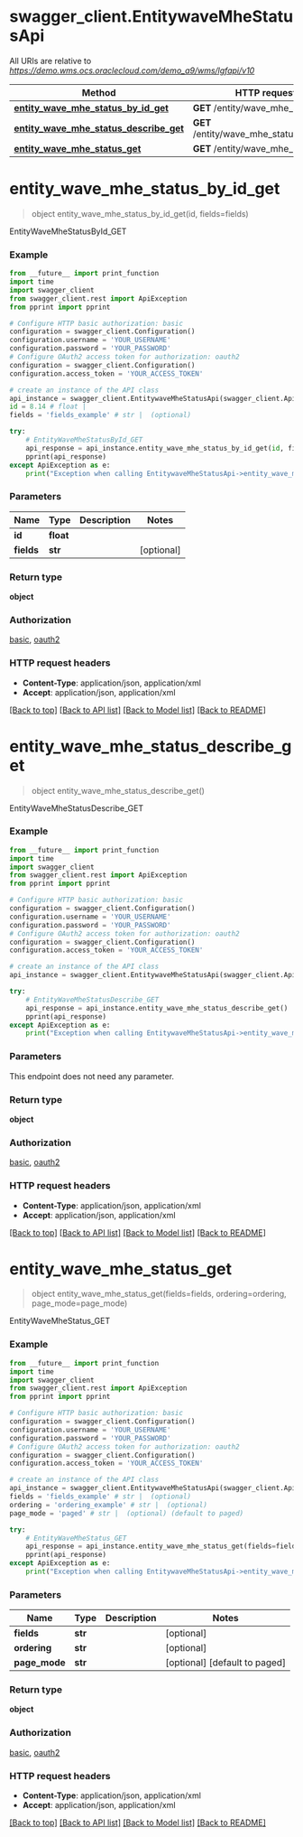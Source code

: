 # swagger_client.EntitywaveMheStatusApi

All URIs are relative to *https://demo.wms.ocs.oraclecloud.com/demo_a9/wms/lgfapi/v10*

Method | HTTP request | Description
------------- | ------------- | -------------
[**entity_wave_mhe_status_by_id_get**](EntitywaveMheStatusApi.md#entity_wave_mhe_status_by_id_get) | **GET** /entity/wave_mhe_status/{id} | EntityWaveMheStatusById_GET
[**entity_wave_mhe_status_describe_get**](EntitywaveMheStatusApi.md#entity_wave_mhe_status_describe_get) | **GET** /entity/wave_mhe_status/describe | EntityWaveMheStatusDescribe_GET
[**entity_wave_mhe_status_get**](EntitywaveMheStatusApi.md#entity_wave_mhe_status_get) | **GET** /entity/wave_mhe_status | EntityWaveMheStatus_GET


# **entity_wave_mhe_status_by_id_get**
> object entity_wave_mhe_status_by_id_get(id, fields=fields)

EntityWaveMheStatusById_GET



### Example
```python
from __future__ import print_function
import time
import swagger_client
from swagger_client.rest import ApiException
from pprint import pprint

# Configure HTTP basic authorization: basic
configuration = swagger_client.Configuration()
configuration.username = 'YOUR_USERNAME'
configuration.password = 'YOUR_PASSWORD'
# Configure OAuth2 access token for authorization: oauth2
configuration = swagger_client.Configuration()
configuration.access_token = 'YOUR_ACCESS_TOKEN'

# create an instance of the API class
api_instance = swagger_client.EntitywaveMheStatusApi(swagger_client.ApiClient(configuration))
id = 8.14 # float | 
fields = 'fields_example' # str |  (optional)

try:
    # EntityWaveMheStatusById_GET
    api_response = api_instance.entity_wave_mhe_status_by_id_get(id, fields=fields)
    pprint(api_response)
except ApiException as e:
    print("Exception when calling EntitywaveMheStatusApi->entity_wave_mhe_status_by_id_get: %s\n" % e)
```

### Parameters

Name | Type | Description  | Notes
------------- | ------------- | ------------- | -------------
 **id** | **float**|  | 
 **fields** | **str**|  | [optional] 

### Return type

**object**

### Authorization

[basic](../README.md#basic), [oauth2](../README.md#oauth2)

### HTTP request headers

 - **Content-Type**: application/json, application/xml
 - **Accept**: application/json, application/xml

[[Back to top]](#) [[Back to API list]](../README.md#documentation-for-api-endpoints) [[Back to Model list]](../README.md#documentation-for-models) [[Back to README]](../README.md)

# **entity_wave_mhe_status_describe_get**
> object entity_wave_mhe_status_describe_get()

EntityWaveMheStatusDescribe_GET



### Example
```python
from __future__ import print_function
import time
import swagger_client
from swagger_client.rest import ApiException
from pprint import pprint

# Configure HTTP basic authorization: basic
configuration = swagger_client.Configuration()
configuration.username = 'YOUR_USERNAME'
configuration.password = 'YOUR_PASSWORD'
# Configure OAuth2 access token for authorization: oauth2
configuration = swagger_client.Configuration()
configuration.access_token = 'YOUR_ACCESS_TOKEN'

# create an instance of the API class
api_instance = swagger_client.EntitywaveMheStatusApi(swagger_client.ApiClient(configuration))

try:
    # EntityWaveMheStatusDescribe_GET
    api_response = api_instance.entity_wave_mhe_status_describe_get()
    pprint(api_response)
except ApiException as e:
    print("Exception when calling EntitywaveMheStatusApi->entity_wave_mhe_status_describe_get: %s\n" % e)
```

### Parameters
This endpoint does not need any parameter.

### Return type

**object**

### Authorization

[basic](../README.md#basic), [oauth2](../README.md#oauth2)

### HTTP request headers

 - **Content-Type**: application/json, application/xml
 - **Accept**: application/json, application/xml

[[Back to top]](#) [[Back to API list]](../README.md#documentation-for-api-endpoints) [[Back to Model list]](../README.md#documentation-for-models) [[Back to README]](../README.md)

# **entity_wave_mhe_status_get**
> object entity_wave_mhe_status_get(fields=fields, ordering=ordering, page_mode=page_mode)

EntityWaveMheStatus_GET



### Example
```python
from __future__ import print_function
import time
import swagger_client
from swagger_client.rest import ApiException
from pprint import pprint

# Configure HTTP basic authorization: basic
configuration = swagger_client.Configuration()
configuration.username = 'YOUR_USERNAME'
configuration.password = 'YOUR_PASSWORD'
# Configure OAuth2 access token for authorization: oauth2
configuration = swagger_client.Configuration()
configuration.access_token = 'YOUR_ACCESS_TOKEN'

# create an instance of the API class
api_instance = swagger_client.EntitywaveMheStatusApi(swagger_client.ApiClient(configuration))
fields = 'fields_example' # str |  (optional)
ordering = 'ordering_example' # str |  (optional)
page_mode = 'paged' # str |  (optional) (default to paged)

try:
    # EntityWaveMheStatus_GET
    api_response = api_instance.entity_wave_mhe_status_get(fields=fields, ordering=ordering, page_mode=page_mode)
    pprint(api_response)
except ApiException as e:
    print("Exception when calling EntitywaveMheStatusApi->entity_wave_mhe_status_get: %s\n" % e)
```

### Parameters

Name | Type | Description  | Notes
------------- | ------------- | ------------- | -------------
 **fields** | **str**|  | [optional] 
 **ordering** | **str**|  | [optional] 
 **page_mode** | **str**|  | [optional] [default to paged]

### Return type

**object**

### Authorization

[basic](../README.md#basic), [oauth2](../README.md#oauth2)

### HTTP request headers

 - **Content-Type**: application/json, application/xml
 - **Accept**: application/json, application/xml

[[Back to top]](#) [[Back to API list]](../README.md#documentation-for-api-endpoints) [[Back to Model list]](../README.md#documentation-for-models) [[Back to README]](../README.md)

